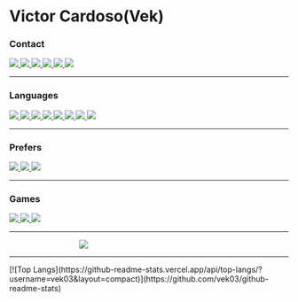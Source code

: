 <h1>Victor Cardoso(Vek)</h1>

<h3>Contact</h3>

<a href="https://www.instagram.com/03__vek/" alt="Instagram" target="_blank">
  <img src="https://img.shields.io/badge/-Instagram-DF0174?style=for-the-badge&labelColor=DF0174&logo=instagram&logoColor=white&link=https://www.instagram.com/03__vek">
</a>

<a href="https://www.linkedin.com/in/victornovaescardoso" alt="Linkedin" target="_blank">
  <img src="https://img.shields.io/badge/LinkedIn-0077B5?style=for-the-badge&logo=linkedin&logoColor=white&link=https://www.linkedin.com/in/victornovaescardoso">
</a>

<a href="https://www.facebook.com/profile.php?id=100008035930779" alt="Facebook" target="_blank">
  <img src="https://img.shields.io/badge/Facebook-1877F2?style=for-the-badge&logo=facebook&logoColor=white&link=https://www.facebook.com/profile.php?id=100008035930779">
</a>

<a href="https://twitter.com/03__vek" alt="Twitter" target="_blank">
  <img src="https://img.shields.io/badge/Twitter-1DA1F2?style=for-the-badge&logo=twitter&logoColor=white&link=https://twitter.com/03__vek">
</a>

<a href="#@Vek_bonilha03" alt="Telegram" target="_blank">
  <img src="https://img.shields.io/badge/Telegram-2CA5E0?style=for-the-badge&logo=telegram&logoColor=white">
</a>

<a href="https://github.com/vek03/" alt="Github" target="_blank">
  <img src="https://img.shields.io/badge/GitHub-100000?style=for-the-badge&logo=github&logoColor=white&link=https://github.com/vek03/">
</a>

<hr>



<h3>Languages</h3>

<a href="#java" alt="Java" target="_blank">
  <img src="https://img.shields.io/badge/Java-ED8B00?style=for-the-badge&logo=java&logoColor=white">
</a>

<a href="#python" alt="Python" target="_blank">
  <img src="https://img.shields.io/badge/Python-14354C?style=for-the-badge&logo=python&logoColor=white">
</a>

<a href="#html" alt="HTML" target="_blank">
  <img src="https://img.shields.io/badge/HTML5-E34F26?style=for-the-badge&logo=html5&logoColor=white">
</a>

<a href="#css" alt="CSS" target="_blank">
  <img src="https://img.shields.io/badge/CSS3-1572B6?style=for-the-badge&logo=css3&logoColor=white">
</a>

<a href="#c++" alt="C++" target="_blank">
  <img src="https://img.shields.io/badge/C%2B%2B-00599C?style=for-the-badge&logo=c%2B%2B&logoColor=white">
</a>

<a href="#php" alt="PHP" target="_blank">
  <img src="https://img.shields.io/badge/PHP-777BB4?style=for-the-badge&logo=php&logoColor=white">
</a>

<a href="#kotlin" alt="Kotlin" target="_blank">
  <img src="https://img.shields.io/badge/Kotlin-0095D5?&style=for-the-badge&logo=kotlin&logoColor=white">
</a>

<a href="#bootstrap" alt="Bootstrap" target="_blank">
  <img src="https://img.shields.io/badge/Bootstrap-563D7C?style=for-the-badge&logo=bootstrap&logoColor=white">
</a>

<hr>

<h3>Prefers</h3>

<a href="#windows" alt="Windows" target="_blank">
  <img src="https://img.shields.io/badge/Windows-017AD7?style=for-the-badge&logo=windows&logoColor=white">
</a>

<a href="#apache" alt="Apache" target="_blank">
  <img src="https://img.shields.io/badge/Apache-CA2136?style=for-the-badge&logo=apache&logoColor=white">
</a>

<a href="#microsoftoffice" alt="Microsoft Office" target="_blank">
  <img src="https://img.shields.io/badge/Microsoft_Office-D83B01?style=for-the-badge&logo=microsoft-office&logoColor=white">
</a>

<hr>

<h3>Games</h3>

<a href="#playstation" alt="Playstation" target="_blank">
  <img src="https://img.shields.io/badge/PlayStation-003791?style=for-the-badge&logo=playstation&logoColor=white">
</a>

<a href="#xbox" alt="Xbox" target="_blank">
  <img src="https://img.shields.io/badge/Xbox-107C10?style=for-the-badge&logo=xbox&logoColor=white">
</a>

<a href="#steam" alt="Steam" target="_blank">
  <img src="https://img.shields.io/badge/Steam-000000?style=for-the-badge&logo=steam&logoColor=white">
</a>

<hr>

<a style="margin-left: 25%;" href="#ghost_rider" alt="Ghost Rider" target="_blank">
  <img src="https://i.pinimg.com/originals/1a/0a/e6/1a0ae6fbda501e7892462440f4236633.gif">
</a>

<hr>
[![Top Langs](https://github-readme-stats.vercel.app/api/top-langs/?username=vek03&layout=compact)](https://github.com/vek03/github-readme-stats)




<!--
**vek03/vek03** is a ✨ _special_ ✨ repository because its `README.md` (this file) appears on your GitHub profile.

Here are some ideas to get you started:

- 🔭 I’m currently working on ...
- 🌱 I’m currently learning ...
- 👯 I’m looking to collaborate on ...
- 🤔 I’m looking for help with ...
- 💬 Ask me about ...
- 📫 How to reach me: ...
- 😄 Pronouns: ...
- ⚡ Fun fact: ...
-->
